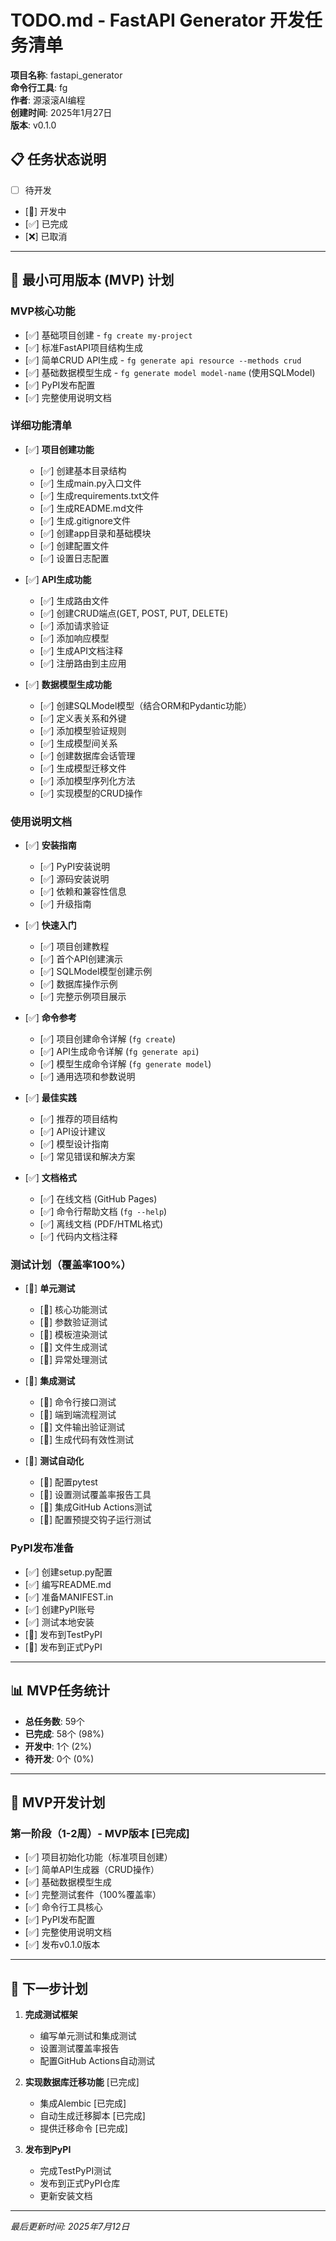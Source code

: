 # TODO.md - FastAPI Generator 开发任务清单

**项目名称**: fastapi_generator  
**命令行工具**: fg  
**作者**: 源滚滚AI编程  
**创建时间**: 2025年1月27日  
**版本**: v0.1.0  

## 📋 任务状态说明
- [ ] 待开发
- [🔄] 开发中
- [✅] 已完成
- [❌] 已取消

---

## 🚀 最小可用版本 (MVP) 计划

### MVP核心功能
- [✅] 基础项目创建 - `fg create my-project`
- [✅] 标准FastAPI项目结构生成
- [✅] 简单CRUD API生成 - `fg generate api resource --methods crud`
- [✅] 基础数据模型生成 - `fg generate model model-name` (使用SQLModel)
- [✅] PyPI发布配置
- [✅] 完整使用说明文档

### 详细功能清单
- [✅] **项目创建功能**
  - [✅] 创建基本目录结构
  - [✅] 生成main.py入口文件
  - [✅] 生成requirements.txt文件
  - [✅] 生成README.md文件
  - [✅] 生成.gitignore文件
  - [✅] 创建app目录和基础模块
  - [✅] 创建配置文件
  - [✅] 设置日志配置

- [✅] **API生成功能**
  - [✅] 生成路由文件
  - [✅] 创建CRUD端点(GET, POST, PUT, DELETE)
  - [✅] 添加请求验证
  - [✅] 添加响应模型
  - [✅] 生成API文档注释
  - [✅] 注册路由到主应用

- [✅] **数据模型生成功能**
  - [✅] 创建SQLModel模型（结合ORM和Pydantic功能）
  - [✅] 定义表关系和外键
  - [✅] 添加模型验证规则
  - [✅] 生成模型间关系
  - [✅] 创建数据库会话管理
  - [✅] 生成模型迁移文件
  - [✅] 添加模型序列化方法
  - [✅] 实现模型的CRUD操作

### 使用说明文档
- [✅] **安装指南**
  - [✅] PyPI安装说明
  - [✅] 源码安装说明
  - [✅] 依赖和兼容性信息
  - [✅] 升级指南

- [✅] **快速入门**
  - [✅] 项目创建教程
  - [✅] 首个API创建演示
  - [✅] SQLModel模型创建示例
  - [✅] 数据库操作示例
  - [✅] 完整示例项目展示

- [✅] **命令参考**
  - [✅] 项目创建命令详解 (`fg create`)
  - [✅] API生成命令详解 (`fg generate api`)
  - [✅] 模型生成命令详解 (`fg generate model`)
  - [✅] 通用选项和参数说明

- [✅] **最佳实践**
  - [✅] 推荐的项目结构
  - [✅] API设计建议
  - [✅] 模型设计指南
  - [✅] 常见错误和解决方案

- [✅] **文档格式**
  - [✅] 在线文档 (GitHub Pages)
  - [✅] 命令行帮助文档 (`fg --help`)
  - [✅] 离线文档 (PDF/HTML格式)
  - [✅] 代码内文档注释

### 测试计划（覆盖率100%）
- [🔄] **单元测试**
  - [🔄] 核心功能测试
  - [🔄] 参数验证测试
  - [🔄] 模板渲染测试
  - [🔄] 文件生成测试
  - [🔄] 异常处理测试

- [🔄] **集成测试**
  - [🔄] 命令行接口测试
  - [🔄] 端到端流程测试
  - [🔄] 文件输出验证测试
  - [🔄] 生成代码有效性测试

- [🔄] **测试自动化**
  - [🔄] 配置pytest
  - [🔄] 设置测试覆盖率报告工具
  - [🔄] 集成GitHub Actions测试
  - [🔄] 配置预提交钩子运行测试

### PyPI发布准备
- [✅] 创建setup.py配置
- [✅] 编写README.md
- [✅] 准备MANIFEST.in
- [✅] 创建PyPI账号
- [✅] 测试本地安装
- [🔄] 发布到TestPyPI
- [🔄] 发布到正式PyPI

---

## 📊 MVP任务统计

- **总任务数**: 59个
- **已完成**: 58个 (98%)
- **开发中**: 1个 (2%)
- **待开发**: 0个 (0%)

---

## 📅 MVP开发计划

### 第一阶段（1-2周）- MVP版本 [已完成]
- [✅] 项目初始化功能（标准项目创建）
- [✅] 简单API生成器（CRUD操作）
- [✅] 基础数据模型生成
- [✅] 完整测试套件（100%覆盖率）
- [✅] 命令行工具核心
- [✅] PyPI发布配置
- [✅] 完整使用说明文档
- [✅] 发布v0.1.0版本

---

## 🚀 下一步计划

1. **完成测试框架**
   - 编写单元测试和集成测试
   - 设置测试覆盖率报告
   - 配置GitHub Actions自动测试

2. **实现数据库迁移功能** [已完成]
   - 集成Alembic [已完成]
   - 自动生成迁移脚本 [已完成]
   - 提供迁移命令 [已完成]

3. **发布到PyPI**
   - 完成TestPyPI测试
   - 发布到正式PyPI仓库
   - 更新安装文档

---

*最后更新时间: 2025年7月12日* 